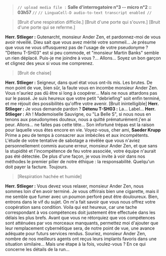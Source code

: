 > `// upload media file :` **Salle d'interrogatoire n°3 -- micro n°2 :: 03h57** `//`
> `// LinguaCell-D audio-to-text transcript enabled //`

> [Bruit d'une respiration difficile.]
> [Bruit d'une porte qui s'ouvre.]
> [Bruit d'une porte qui se referme.]

**Herr. Stlieger :** Gutenarcht, monsieur Ander Zen, et pardonnez-moi de vous avoir réveillé. Dieu sait que vous avez mérité votre sommeil... Je présume que vous ne vous offusquerez pas de l'usage de votre pseudonyme ? "Détenu T-SH03" est si peu commode, et "monsieur Martin Banks" semble un rien déplacé. Puis-je me joindre à vous ?... Allons... Soyez un bon garçon et clignez des yeux si vous me comprenez.

> [Bruit de chaise]

**Herr. Stlieger :** Seigneur, dans quel état vous ont-ils mis. Les brutes. De mon point de vue, bien sûr, la faute vous en incombe monsieur Ander Zen. Vous n'auriez pas dû être si long à coopérer... Mais ne nous attardons pas sur le passé. Je suis heureux que votre petit "debriefing" soit enfin terminé, et me réjouit des possibilités qu'offre votre avenir.
[Bruit inintelligible]
**Herr. Stlieger :** Je vous demande pardon ?
**Détenu T-SH03 :** La... Label...
**Herr. Stlieger :** Ah ! Mademoiselle Sauvigne, ou "La Belle S", si nous nous en tenons aux pseudonymes douteux, nous a quitté prématurément j'en ai peur. Allons... ne faites pas cette tête... Son infortuné trépas est la raison pour laquelle vous êtes encore en vie. Voyez-vous, cher ami, **Saeder Krupp** Prime a peu de temps à consacrer aux imbéciles et aux incompétents. L'étude de votre tentative de sabotage a révélée que vous n'aviez personnellement commis aucune erreur, monsieur Ander Zen, et que sans la stupidité et l'incompétence de feu votre associée, votre équipe n'aurait pas été détectée. De plus d'une façon, je vous invite à voir dans nos méthodes le premier pilier de notre éthique : la responsabilité. Quelqu'un doit payer la facture. Toujours.

> [Respiration hachée et humide]

**Herr. Stlieger :** Vous devez vous relaxer, monsieur Ander Zen, nous sommes loin d'en avoir terminé. Je vous offrirais bien une cigarette, mais il me semble que fumer avec un poumon perforé peut être douloureux. Bien, entrons dans le vif du sujet. On m'a fait savoir que vous nous offrez votre coopération sans condition. Voila qui est heureux, car une tache correspondant à vos compétences doit justement être effectuée dans les délais les plus brefs. Avant que vous ne rétorquiez que vos compétences sont atténuées par vos morceaux manquants, permettez moi d'ajouter que leur remplacement cybernétique sera, de notre point de vue, une avance adéquate pour futurs services rendus. Souriez, monsieur Ander Zen, nombre de nos meilleurs agents ont reçus leurs implants favoris dans une situation similaire... Mais une étape à la fois, voulez-vous ? En ce qui concerne les détails de la run...

